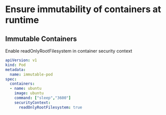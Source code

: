 # Ensure immutability of containers at runtime
## Immutable Containers
Enable readOnlyRootFilesystem in container security context
```yaml
apiVersion: v1
kind: Pod
metadata:
  name: immutable-pod
spec:
  containers:
  - name: ubuntu
    image: ubuntu
    command: ["sleep","3600"]
    securityContext:
      readOnlyRootFilesystem: true

```
